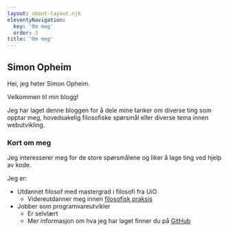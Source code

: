 ```yaml
---
layout: about-layout.njk
eleventyNavigation:
  key: 'Om meg'
  order: 3
title: 'Om meg'
---
```


## Simon Opheim

Hei, jeg heter Simon Opheim.

Velkommen til min blogg!

Jeg har laget denne bloggen for å dele mine tanker om diverse ting som opptar meg, hovedsakelig filosofiske spørsmål eller diverse tema innen webutvikling.

### Kort om meg

Jeg interesserer meg for de store spørsmålene og liker å lage ting ved hjelp av kode.

Jeg er:

- Utdannet filosof med mastergrad i filosofi fra UiO
  - Videreutdanner meg innen [filosofisk praksis](https://www.nsfp.no)
- Jobber som programvareutvikler
  - Er selvlært
  - Mer informasjon om hva jeg har laget finner du på [GitHub](https://www.github.com/simonvea)
